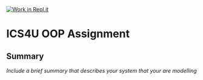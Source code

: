 [![Work in Repl.it](https://classroom.github.com/assets/work-in-replit-14baed9a392b3a25080506f3b7b6d57f295ec2978f6f33ec97e36a161684cbe9.svg)](https://classroom.github.com/online_ide?assignment_repo_id=3824713&assignment_repo_type=AssignmentRepo)
# ICS4U OOP Assignment



## Summary
*Include a brief summary that describes your system that your are modelling*
